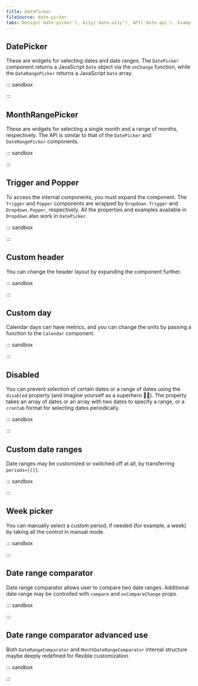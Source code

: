 ```yaml
---
title: DatePicker
fileSource: date-picker
tabs: Design('date-picker'), A11y('date-a11y'), API('date-api'), Example('date-code'), Changelog('date-changelog')
---
```


## DatePicker

These are widgets for selecting dates and date ranges. The `DatePicker` component returns a JavaScript `Date` object via the `onChange` function, while the `DateRangePicker` returns a JavaScript `Date` array.

::: sandbox

<script lang="tsx" src="examples/datepicker.tsx"></script>

:::

## MonthRangePicker

These are widgets for selecting a single month and a range of months, respectively. The API is similar to that of the `DatePicker` and `DateRangePicker` components.

::: sandbox

<script lang="tsx" src="examples/monthrangepicker.tsx"></script>

:::

## Trigger and Popper

To access the internal components, you must expand the component. The `Trigger` and `Popper` components are wrapped by `Dropdown.Trigger` and `Dropdown.Popper`, respectively. All the properties and examples available in `Dropdown` also work in `DatePicker`.

::: sandbox

<script lang="tsx" src="examples/trigger_and_popper.tsx"></script>

:::

## Custom header

You can change the header layout by expanding the component further.

::: sandbox

<script lang="tsx" src="examples/custom_header.tsx"></script>

:::

## Custom day

Calendar days can have metrics, and you can change the units by passing a function to the `Calendar` component.

::: sandbox

<script lang="tsx" src="examples/custom_day.tsx"></script>

:::

## Disabled

You can prevent selection of certain dates or a range of dates using the `disabled` property (and imagine yourself as a superhero 🕺🏻). The property takes an array of dates or an array with two dates to specify a range, or a `crontab` format for selecting dates periodically.

::: sandbox

<script lang="tsx" src="examples/disabled.tsx"></script>

:::

## Custom date ranges

Date ranges may be customized or switched off at all, by transferring `periods={[]}`.

::: sandbox

<script lang="tsx" src="examples/custom_date_ranges.tsx"></script>

:::

## Week picker

You can manually select a custom period, if needed (for example, a week) by taking all the control in manual mode.

::: sandbox

<script lang="tsx" src="examples/week_picker.tsx"></script>

:::

## Date range comparator

Date range comparator allows user to compare two date ranges. Additional date range may be controlled with `compare` and `onCompareChange` props.

::: sandbox

<script lang="tsx" src="examples/date_range_comparator.tsx"></script>

:::

## Date range comparator advanced use

Both `DateRangeComparator` and `MonthDateRangeComparator` internal structure maybe deeply redefined for flexible customization. 

::: sandbox

<script lang="tsx" src="examples/date_range_comparator_advanced_use.tsx"></script>

:::